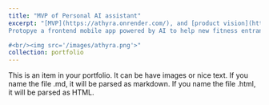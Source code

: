 ```yaml
---
title: "MVP of Personal AI assistant"
excerpt: "[MVP](https://athyra.onrender.com/), and [product vision](https://docs.google.com/document/d/1yhttCcKP-fhFRfev5oHC0-cUzPfyGUMC4cYkycQTbOs/preview)
Protopye a frontend mobile app powered by AI to help new fitness entrants build healthy sustainable habits towards their goals.

#<br/><img src='/images/athyra.png'>"
collection: portfolio
---
```


This is an item in your portfolio. It can be have images or nice text. If you name the file .md, it will be parsed as markdown. If you name the file .html, it will be parsed as HTML. 
